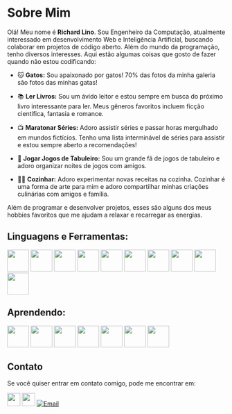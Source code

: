 
# Sobre Mim

Olá! Meu nome é **Richard Lino**. Sou Engenheiro da Computação, atualmente interessado em desenvolvimento Web e Inteligência Artificial, buscando colaborar em projetos de código aberto. Além do mundo da programação, tenho diversos interesses. Aqui estão algumas coisas que gosto de fazer quando não estou codificando:

- 🐱 **Gatos:** Sou apaixonado por gatos! 70% das fotos da minha galeria são fotos das minhas gatas!
  
- 📚 **Ler Livros:** Sou um ávido leitor e estou sempre em busca do próximo livro interessante para ler. Meus gêneros favoritos incluem ficção científica, fantasia e romance.

- 📺 **Maratonar Séries:** Adoro assistir séries e passar horas mergulhado em mundos fictícios. Tenho uma lista interminável de séries para assistir e estou sempre aberto a recomendações!

- 🎲 **Jogar Jogos de Tabuleiro:** Sou um grande fã de jogos de tabuleiro e adoro organizar noites de jogos com amigos. 

- 👨‍🍳 **Cozinhar:** Adoro experimentar novas receitas na cozinha. Cozinhar é uma forma de arte para mim e adoro compartilhar minhas criações culinárias com amigos e família.

Além de programar e desenvolver projetos, esses são alguns dos meus hobbies favoritos que me ajudam a relaxar e recarregar as energias.


## Linguagens e Ferramentas:
<div>
    <img  width="50" src="https://cdn.jsdelivr.net/gh/devicons/devicon@latest/icons/c/c-original.svg" />
    <img width="50" src="https://cdn.jsdelivr.net/gh/devicons/devicon@latest/icons/html5/html5-plain-wordmark.svg" />
    <img width="50" src="https://cdn.jsdelivr.net/gh/devicons/devicon@latest/icons/css3/css3-plain-wordmark.svg" />
    <img width="50" src="https://cdn.jsdelivr.net/gh/devicons/devicon@latest/icons/bootstrap/bootstrap-original.svg" />
    <img width="50" src="https://cdn.jsdelivr.net/gh/devicons/devicon@latest/icons/javascript/javascript-plain.svg" />
    <img width="50" src="https://cdn.jsdelivr.net/gh/devicons/devicon@latest/icons/python/python-original.svg" />
    <img width="50" src="https://cdn.jsdelivr.net/gh/devicons/devicon@latest/icons/vscode/vscode-original-wordmark.svg" />   
    <img width="50" src="https://cdn.jsdelivr.net/gh/devicons/devicon@latest/icons/linux/linux-original.svg" /> 
    <img width="50" src="https://cdn.jsdelivr.net/gh/devicons/devicon@latest/icons/github/github-original-wordmark.svg" />
    <img width="50" src="https://cdn.jsdelivr.net/gh/devicons/devicon@latest/icons/git/git-original-wordmark.svg" />
</div>

## Aprendendo:
<div>
    <img width="50" src="https://cdn.jsdelivr.net/gh/devicons/devicon@latest/icons/php/php-original.svg" />
    <img width="50" src="https://cdn.jsdelivr.net/gh/devicons/devicon@latest/icons/jquery/jquery-original-wordmark.svg" />
    <img width="50" src="https://cdn.jsdelivr.net/gh/devicons/devicon@latest/icons/react/react-original.svg" />    
    <img width="50" src="https://cdn.jsdelivr.net/gh/devicons/devicon@latest/icons/wordpress/wordpress-original.svg" />
    <img width="50" src="https://cdn.jsdelivr.net/gh/devicons/devicon@latest/icons/angularjs/angularjs-original-wordmark.svg" />     
    <img width="50" src="https://cdn.jsdelivr.net/gh/devicons/devicon@latest/icons/mysql/mysql-plain-wordmark.svg" />
    <img width="50" src="https://cdn.jsdelivr.net/gh/devicons/devicon@latest/icons/ionic/ionic-original-wordmark.svg" />
          
## Contato

Se você quiser entrar em contato comigo, pode me encontrar em:

<div>
  
  [<img src="https://cdn.jsdelivr.net/gh/devicons/devicon@latest/icons/linkedin/linkedin-original.svg" width="30" height="30" />](https://www.linkedin.com/in/richard-lino/)
  [<img src="https://cdn.jsdelivr.net/gh/devicons/devicon@latest/icons/github/github-original.svg" width="30" height="30" />](https://github.com/richard-lino)
  [![Email](https://img.shields.io/badge/Email-Gmail-red?style=flat-square&logo=gmail&logoColor=white)](mailto:eng.richard.lino@gmail.com)







  
</div>

